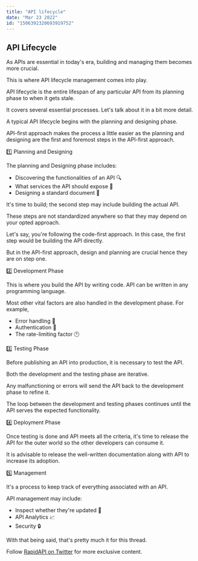 ```yaml
---
title: "API lifecycle"
date: "Mar 23 2022"
id: "1506392320693919752"
---
```


## API Lifecycle

<Tweet>

As APIs are essential in today's era, building and managing them becomes more crucial. 

This is where API lifecycle management comes into play.

</Tweet>

<Tweet>

API lifecycle is the entire lifespan of any particular API from its planning phase to when it gets stale.

It covers several essential processes. Let's talk about it in a bit more detail.

</Tweet>

<Tweet>

A typical API lifecycle begins with the planning and designing phase.

API-first approach makes the process a little easier as the planning and designing are the first and foremost steps in the API-first approach.

</Tweet>

<Tweet>

1️⃣ Planning and Designing

The planning and Designing phase includes:

- Discovering the functionalities of an API 🔍
- What services the API should expose 📲
- Designing a standard document 📃

</Tweet>

<Tweet>

It's time to build; the second step may include building the actual API.

These steps are not standardized anywhere so that they may depend on your opted approach.

</Tweet>

<Tweet>

Let's say, you're following the code-first approach. In this case, the first step would be building the API directly.

But in the API-first approach, design and planning are crucial hence they are on step one.

</Tweet>

<Tweet>

2️⃣ Development Phase

This is where you build the API by writing code. API can be written in any programming language.

</Tweet>

<Tweet>

Most other vital factors are also handled in the development phase. For example,

- Error handling 🔁
- Authentication 🔐
- The rate-limiting factor 🕛

</Tweet>

<Tweet>

3️⃣ Testing Phase

Before publishing an API into production, it is necessary to test the API.

Both the development and the testing phase are iterative.

</Tweet>

<Tweet>

Any malfunctioning or errors will send the API back to the development phase to refine it.

The loop between the development and testing phases continues until the API serves the expected functionality.

</Tweet>

<Tweet>

4️⃣ Deployment Phase

Once testing is done and API meets all the criteria, it's time to release the API for the outer world so the other developers can consume it.

</Tweet>

<Tweet>

It is advisable to release the well-written documentation along with API to increase its adoption.

</Tweet>

<Tweet>

5️⃣ Management

It's a process to keep track of everything associated with an API.

</Tweet>

<Tweet>

API management may include:

- Inspect whether they're updated 🔁
- API Analytics 📈
- Security 🔒

</Tweet>

<Tweet>

With that being said, that's pretty much it for this thread.

Follow [RapidAPI on Twitter](https://twitter.com/Rapid_API) for more exclusive content.

</Tweet>
